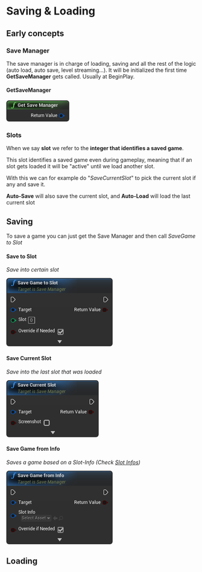

# Saving & Loading

## Early concepts

### Save Manager

The save manager is in charge of loading, saving and all the rest of the logic (auto load, auto save, level streaming...). It will be initialized the first time **GetSaveManager** gets called. Usually at BeginPlay.

#### GetSaveManager

 ![Get Save Manager](img\get_save_manager.png)

### Slots

When we say **slot** we refer to the **integer that identifies a saved game**.

This slot identifies a saved game even during gameplay, meaning that if an slot gets loaded it will be "active" until we load another slot. 

With this we can for example do "*SaveCurrentSlot*" to pick the current slot if any and save it.

**Auto-Save** will also save the current slot, and **Auto-Load** will load the last current slot

## Saving

To save a game you can just get the Save Manager and then call *SaveGame to Slot*

#### Save to Slot

*Save into certain slot*

![Save Game to Slot](img\save_game_to_slot.png) 

#### Save Current Slot

*Save into the last slot that was loaded*

 ![Save Current Slot](img\save_current_slot.png)

#### Save Game from Info

*Saves a game based on a Slot-Info (Check [Slot Infos](slot-templates.md#slot-info))*

 ![SaveGame from Info](img\save_game_from_info.png) 

## Loading